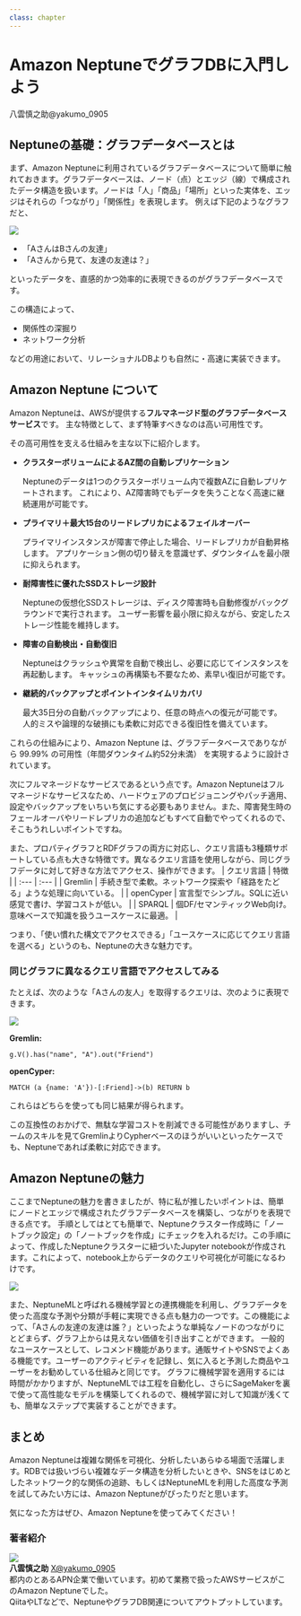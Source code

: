 ```yaml
---
class: chapter
---
```


# Amazon NeptuneでグラフDBに入門しよう

<div class="flush-right">
八雲慎之助@yakumo_0905
</div>

## Neptuneの基礎：グラフデータベースとは
まず、Amazon Neptuneに利用されているグラフデータベースについて簡単に触れておきます。グラフデータベースは、ノード（点）とエッジ（線）で構成されたデータ構造を扱います。ノードは「人」「商品」「場所」といった実体を、エッジはそれらの「つながり」「関係性」を表現します。
例えば下記のようなグラフだと、

<img src="images/chap-yakumo-neptune/graphdb.png">

* 「AさんはBさんの友達」
* 「Aさんから見て、友達の友達は？」
  
といったデータを、直感的かつ効率的に表現できるのがグラフデータベースです。

この構造によって、

* 関係性の深掘り
* ネットワーク分析
  
などの用途において、リレーショナルDBよりも自然に・高速に実装できます。

## Amazon Neptune について
Amazon Neptuneは、AWSが提供する**フルマネージド型のグラフデータベースサービス**です。
主な特徴として、まず特筆すべきなのは高い可用性です。

その高可用性を支える仕組みを主な以下に紹介します。

* **クラスターボリュームによるAZ間の自動レプリケーション**
  
    Neptuneのデータは1つのクラスターボリューム内で複数AZに自動レプリケートされます。
    これにより、AZ障害時でもデータを失うことなく高速に継続運用が可能です。

* **プライマリ＋最大15台のリードレプリカによるフェイルオーバー**

    プライマリインスタンスが障害で停止した場合、リードレプリカが自動昇格します。
    アプリケーション側の切り替えを意識せず、ダウンタイムを最小限に抑えられます。

* **耐障害性に優れたSSDストレージ設計**

    Neptuneの仮想化SSDストレージは、ディスク障害時も自動修復がバックグラウンドで実行されます。
    ユーザー影響を最小限に抑えながら、安定したストレージ性能を維持します。

* **障害の自動検出・自動復旧**

    Neptuneはクラッシュや異常を自動で検出し、必要に応じてインスタンスを再起動します。
    キャッシュの再構築も不要なため、素早い復旧が可能です。

* **継続的バックアップとポイントインタイムリカバリ**
  
    最大35日分の自動バックアップにより、任意の時点への復元が可能です。
    人的ミスや論理的な破損にも柔軟に対応できる復旧性を備えています。


これらの仕組みにより、Amazon Neptune は、グラフデータベースでありながら 99.99% の可用性（年間ダウンタイム約52分未満） を実現するように設計されています。

次にフルマネージドなサービスであるという点です。Amazon Neptuneはフルマネージドなサービスなため、ハードウェアのプロビジョニングやパッチ適用、設定やバックアップをいちいち気にする必要もありません。また、障害発生時のフェールオーバやリードレプリカの追加などもすべて自動でやってくれるので、そこもうれしいポイントですね。

また、プロパティグラフとRDFグラフの両方に対応し、クエリ言語も3種類サポートしている点も大きな特徴です。異なるクエリ言語を使用しながら、同じグラフデータに対して好きな方法でアクセス、操作ができます。
| クエリ言語 | 特徴 |
| :--- | :--- |
| Gremlin | 手続き型で柔軟。ネットワーク探索や「経路をたどる」ような処理に向いている。 |
| openCyper | 宣言型でシンプル。SQLに近い感覚で書け、学習コストが低い。 |
| SPARQL | 個DF/セマンティックWeb向け。意味ベースで知識を扱うユースケースに最適。 |

つまり、「使い慣れた構文でアクセスできる」「ユースケースに応じてクエリ言語を選べる」というのも、Neptuneの大きな魅力です。

### 同じグラフに異なるクエリ言語でアクセスしてみる
たとえば、次のような「Aさんの友人」を取得するクエリは、次のように表現できます。

<img src="images/chap-yakumo-neptune/graphexample.png">

**Gremlin:**
```
g.V().has("name", "A").out("Friend")
```
**openCyper:**
```
MATCH (a {name: 'A'})-[:Friend]->(b) RETURN b
```

これらはどちらを使っても同じ結果が得られます。

この互換性のおかげで、無駄な学習コストを削減できる可能性がありますし、チームのスキルを見てGremlinよりCypherベースのほうがいいといったケースでも、Neptuneであれば柔軟に対応できます。

## Amazon Neptuneの魅力
ここまでNeptuneの魅力を書きましたが、特に私が推したいポイントは、簡単にノードとエッジで構成されたグラフデータベースを構築し、つながりを表現できる点です。
手順としてはとても簡単で、Neptuneクラスター作成時に「ノートブック設定」の「ノートブックを作成」にチェックを入れるだけ。この手順によって、作成したNeptuneクラスターに紐づいたJupyter notebookが作成されます。これによって、notebook上からデータのクエリや可視化が可能になるわけです。

<img src="images/chap-yakumo-neptune/notebook.png">

また、NeptuneMLと呼ばれる機械学習との連携機能を利用し、グラフデータを使った高度な予測や分類が手軽に実現できる点も魅力の一つです。この機能によって、「Aさんの友達の友達は誰？」といったような単純なノードのつながりにとどまらず、グラフ上からは見えない価値を引き出すことができます。
一般的なユースケースとして、レコメンド機能があります。通販サイトやSNSでよくある機能です。ユーザーのアクティビティを記録し、気に入ると予測した商品やユーザーをお勧めしている仕組みと同じです。
グラフに機械学習を適用するには時間がかかりますが、NeptuneMLでは工程を自動化し、さらにSageMakerを裏で使って高性能なモデルを構築してくれるので、機械学習に対して知識が浅くても、簡単なステップで実装することができます。


## まとめ
Amazon Neptuneは複雑な関係を可視化、分析したいあらゆる場面で活躍します。RDBでは扱いづらい複雑なデータ構造を分析したいときや、SNSをはじめとしたネットワーク的な関係の追跡、もしくはNeptuneMLを利用した高度な予測を試してみたい方には、Amazon Neptuneがぴったりだと思います。

気になった方はぜひ、Amazon Neptuneを使ってみてください！


### 著者紹介
<div class="author-profile">
    <img src="images/yakumo.jpg">
    <div>
        <div>
            <b>八雲慎之助</b>
            <a href="https://twitter.com/yakumo_0905">X@yakumo_0905</a>
        </div>
        <div>
           都内のとあるAPN企業で働いています。初めて業務で扱ったAWSサービスがこのAmazon Neptuneでした。<br>QiitaやLTなどで、NeptuneやグラフDB関連についてアウトプットしています。
        </div>
    </div>
</div>
<p style="margin-top: 0.5em; margin-bottom: 2em;">

</p>